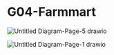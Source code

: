 # G04-Farmmart
 
![Untitled Diagram-Page-5 drawio](https://user-images.githubusercontent.com/89530388/196897628-61979baa-d1da-4eea-ae30-754a0380bb7a.png)

![Untitled Diagram-Page-1 drawio](https://user-images.githubusercontent.com/89530388/196896714-997ea268-b962-475e-8d2c-43e74f6e8a4a.png)
